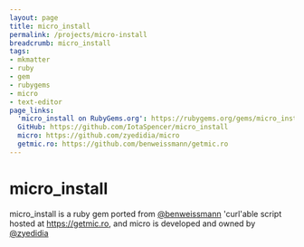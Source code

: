 ```yaml
---
layout: page
title: micro_install
permalink: /projects/micro-install
breadcrumb: micro_install
tags:
- mkmatter
- ruby
- gem
- rubygems
- micro
- text-editor
page_links:
  'micro_install on RubyGems.org': https://rubygems.org/gems/micro_install
  GitHub: https://github.com/IotaSpencer/micro_install
  micro: https://github.com/zyedidia/micro
  getmic.ro: https://github.com/benweissmann/getmic.ro
---
```

# micro_install

micro_install is a ruby gem ported from [@benweissmann](https://github.com/benweissmann) 'curl'able script hosted at https://getmic.ro, and micro is developed and owned by [@zyedidia](https://github.com/zyedidia)